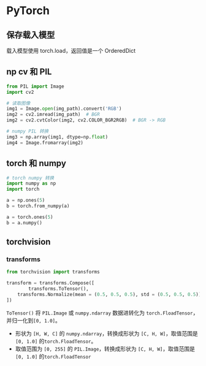 
# PyTorch

## 保存载入模型

载入模型使用 torch.load，返回值是一个 OrderedDict


## np cv 和 PIL

```python
from PIL import Image
import cv2

# 读取图像
img1 = Image.open(img_path).convert('RGB')
img2 = cv2.imread(img_path)  # BGR
img2 = cv2.cvtColor(img2, cv2.COLOR_BGR2RGB)  # BGR -> RGB

# numpy PIL 转换
img3 = np.array(img1, dtype=np.float)
img4 = Image.fromarray(img2)

```

## torch 和 numpy

```python
# torch numpy 转换
import numpy as np
import torch

a = np.ones(5)
b = torch.from_numpy(a)

a = torch.ones(5)
b = a.numpy()
```


## torchvision

### transforms

```python
from torchvision import transforms

transform = transforms.Compose([
		transforms.ToTensor(),
  	transforms.Normalize(mean = (0.5, 0.5, 0.5), std = (0.5, 0.5, 0.5)),
])
```

`ToTensor()` 将 `PIL.Image` 或 `numpy.ndarray` 数据进转化为 `torch.FloadTensor`，并归一化到`[0, 1.0]`。

* 形状为 `[H, W, C]` 的 `numpy.ndarray`，转换成形状为 `[C, H, W]`，取值范围是 `[0, 1.0]` 的`torch.FloadTensor`。
* 取值范围为 `[0, 255]` 的 `PIL.Image`，转换成形状为 `[C, H, W]`，取值范围是 `[0, 1.0]` 的`torch.FloadTensor`





